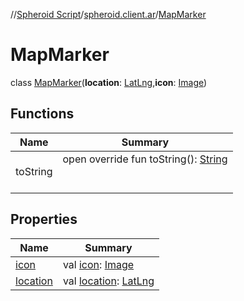 //[Spheroid Script](../../index.md)/[spheroid.client.ar](../index.md)/[MapMarker](index.md)



# MapMarker  
 class [MapMarker](index.md)(**location**: [LatLng](../../spheroid/-lat-lng/index.md),**icon**: [Image](../../spheroid.client.ui/-image/index.md))   


## Functions  
  
|  Name|  Summary| 
|---|---|
| toString| open override fun toString(): [String](../../spheroid/-string/index.md)  <br><br><br>


## Properties  
  
|  Name|  Summary| 
|---|---|
| [icon](index.md#spheroid.client.ar/MapMarker/icon/#/PointingToDeclaration/)|  val [icon](index.md#spheroid.client.ar/MapMarker/icon/#/PointingToDeclaration/): [Image](../../spheroid.client.ui/-image/index.md)   <br>
| [location](index.md#spheroid.client.ar/MapMarker/location/#/PointingToDeclaration/)|  val [location](index.md#spheroid.client.ar/MapMarker/location/#/PointingToDeclaration/): [LatLng](../../spheroid/-lat-lng/index.md)   <br>

